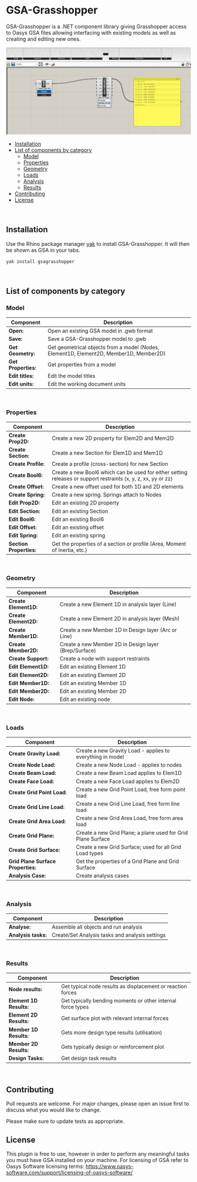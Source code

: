 # GSA-Grasshopper

GSA-Grasshopper is a .NET component library giving Grasshopper access to Oasys GSA files allowing interfacing with existing models as well as creating and editing new ones.

![Alt text](readme-screenshot.JPG?raw=true "Title")

  - [Installation](#installation)
  - [List of components by category](#list-of-components-by-category)
    * [Model](#model)
    * [Properties](#properties)
    * [Geometry](#geometry)
    * [Loads](#loads)
    * [Analysis](#analysis)
    * [Results](#results)
  - [Contributing](#contributing)
  - [License](#license)

<br/>

## Installation

Use the Rhino package manager [yak](https://developer.rhino3d.com/guides/yak/what-is-yak/) to install GSA-Grasshopper. It will then be shown as GSA in your tabs.

```bash
yak install gsagrasshopper
```
<br/>

## List of components by category

### Model

|Component |Description|
| ----------- | ------------- |
| **Open:** | Open an existing GSA model in .gwb format
| **Save:** | Save a GSA-Grasshopper model to .gwb
| **Get Geometry:** | Get geometrical objects from a model (Nodes, Element1D, Element2D, Member1D, Member2D)
| **Get Properties:** | Get properties from a model
| **Edit titles:** | Edit the model titles
| **Edit units:** | Edit the working document units
<br/>

### Properties

|Component |Description|
| ----------- | ------------- |
| **Create Prop2D:** | Create a new 2D property for Elem2D and Mem2D
| **Create Section:** | Create a new Section for Elem1D and Mem1D
| **Create Profile:** | Create a profile (cross-section) for new Section
| **Create Bool6:** | Create a new Bool6 which can be used for either setting releases or support restraints (x, y, z, xx, yy or zz)
| **Create Offset:** | Create a new offset used for both 1D and 2D elements
| **Create Spring:** | Create a new spring. Springs attach to Nodes
| **Edit Prop2D:** | Edit an existing 2D property
| **Edit Section:** | Edit an existing Section
| **Edit Bool6:** | Edit an existing Bool6 
| **Edit Offset:** | Edit an existing offset
| **Edit Spring:** | Edit an existing spring 
| **Section Properties:** | Get the properties of a section or profile (Area, Moment of Inertia, etc.)
<br/>

### Geometry

|Component |Description|
| ----------- | ------------- |
| **Create Element1D:** | Create a new Element 1D in analysis layer (Line)
| **Create Element2D:** | Create a new Element 2D in analysis layer (Mesh)
| **Create Member1D:** | Create a new Member 1D in Design layer (Arc or Line)
| **Create Member2D:** | Create a new Member 2D in Design layer (Brep/Surface)
| **Create Support:** | Create a node with support restraints
| **Edit Element1D:** | Edit an existing Element 1D
| **Edit Element2D:** | Edit an existing Element 2D
| **Edit Member1D:** | Edit an existing Member 1D
| **Edit Member2D:** | Edit an existing Member 2D
| **Edit Node:** | Edit an existing node
<br/>

### Loads

|Component |Description|
| ----------- | ------------- |
| **Create Gravity Load:** | Create a new Gravity Load - applies to everything in model
| **Create Node Load:** | Create a new Node Load - applies to nodes
| **Create Beam Load:** | Create a new Beam Load applies to Elem1D
| **Create Face Load:** | Create a new Face Load applies to Elem2D
| **Create Grid Point Load:** | Create a new Grid Point Load, free form point load
| **Create Grid Line Load:** | Create a new Grid Line Load, free form line load
| **Create Grid Area Load:** | Create a new Grid Area Load, free form area load
| **Create Grid Plane:** | Create a new Grid Plane; a plane used for Grid Plane Surface
| **Create Grid Surface:** | Create a new Grid Surface; used for all Grid Load types
| **Grid Plane Surface Properties:** | Get the properties of a Grid Plane and Grid Surface
| **Analysis Case:** | Create analysis cases
<br/>

### Analysis

|Component |Description|
| ----------- | ------------- |
| **Analyse:** | Assemble all objects and run analysis
| **Analysis tasks:** | Create/Set Analysis tasks and analysis settings
<br/>

### Results

|Component |Description|
| ----------- | ------------- |
| **Node results:** | Get typical node results as displacement or reaction forces
| **Element 1D Results:** | Get typically bending moments or other internal force types
| **Element 2D Results:** | Get surface plot with relevant internal forces
| **Member 1D Results:** | Gets more design type results (utilisation)
| **Member 2D Results:** | Gets typically design or reinforcement plot
| **Design Tasks:** | Get design task results
<br/>

## Contributing
Pull requests are welcome. For major changes, please open an issue first to discuss what you would like to change.

Please make sure to update tests as appropriate.
<br/>

## License
This plugin is free to use, however in order to perform any meaningful tasks you must have GSA installed on your machine. For licensing of GSA refer to Oasys Software licensing terms: https://www.oasys-software.com/support/licensing-of-oasys-software/
